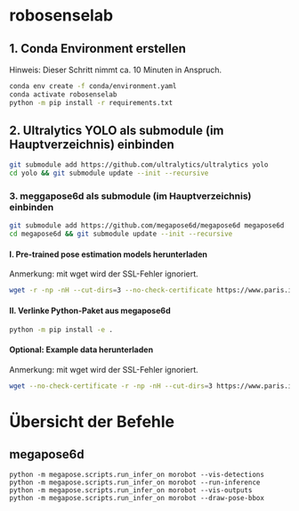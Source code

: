 # robosenselab

## 1. Conda Environment erstellen
Hinweis: Dieser Schritt nimmt ca. 10 Minuten in Anspruch.
```bash
conda env create -f conda/environment.yaml
conda activate robosenselab
python -m pip install -r requirements.txt
```

## 2. Ultralytics YOLO als submodule (im Hauptverzeichnis) einbinden 

```bash
git submodule add https://github.com/ultralytics/ultralytics yolo
cd yolo && git submodule update --init --recursive
```

### 3. meggapose6d als submodule (im Hauptverzeichnis) einbinden
```bash
git submodule add https://github.com/megapose6d/megapose6d megapose6d
cd megapose6d && git submodule update --init --recursive
```

#### I. Pre-trained pose estimation models herunterladen
Anmerkung: mit wget wird der SSL-Fehler ignoriert.
```bash
wget -r -np -nH --cut-dirs=3 --no-check-certificate https://www.paris.inria.fr/archive_ylabbeprojectsdata/megapose/megapose-models/ -P ./local_data/megapose-models
```


#### II. Verlinke Python-Paket aus megapose6d
```bash
python -m pip install -e .
```

#### Optional: Example data herunterladen
Anmerkung: mit wget wird der SSL-Fehler ignoriert.
```bash
wget --no-check-certificate -r -np -nH --cut-dirs=3 https://www.paris.inria.fr/archive_ylabbeprojectsdata/megapose/examples/ -P ./local_data/examples
```


# Übersicht der Befehle

## megapose6d
```
python -m megapose.scripts.run_infer_on morobot --vis-detections
python -m megapose.scripts.run_infer_on morobot --run-inference
python -m megapose.scripts.run_infer_on morobot --vis-outputs
python -m megapose.scripts.run_infer_on morobot --draw-pose-bbox
```